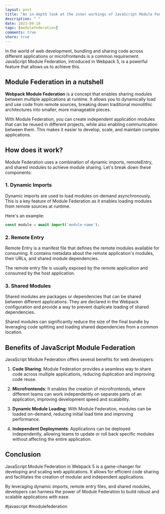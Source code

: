 ```yaml
---
layout: post
title: "An in-depth look at the inner workings of JavaScript Module Federation in Webpack 5"
description: " "
date: 2023-09-18
tags: [modulefederation]
comments: true
share: true
---
```


In the world of web development, bundling and sharing code across different applications or microfrontends is a common requirement. JavaScript Module Federation, introduced in Webpack 5, is a powerful feature that allows us to achieve this.

## Module Federation in a nutshell

**Webpack Module Federation** is a concept that enables sharing modules between multiple applications at runtime. It allows you to dynamically load and use code from remote sources, breaking down traditional monolithic architectures into smaller, more manageable pieces.

With Module Federation, you can create independent application modules that can be reused in different projects, while also enabling communication between them. This makes it easier to develop, scale, and maintain complex applications.

## How does it work?

Module Federation uses a combination of dynamic imports, remoteEntry, and shared modules to achieve module sharing. Let's break down these components:

### 1. Dynamic Imports

Dynamic imports are used to load modules on-demand asynchronously. This is a key feature of Module Federation as it enables loading modules from remote sources at runtime.

Here's an example:

```javascript
const module = await import('module-name');
```

### 2. Remote Entry

Remote Entry is a manifest file that defines the remote modules available for consuming. It contains metadata about the remote application's modules, their URLs, and shared module dependencies.

The remote entry file is usually exposed by the remote application and consumed by the host application.

### 3. Shared Modules

Shared modules are packages or dependencies that can be shared between different applications. They are declared in the Webpack configuration and provide a way to prevent duplicate loading of shared dependencies.

Shared modules can significantly reduce the size of the final bundle by leveraging code splitting and loading shared dependencies from a common location.

## Benefits of JavaScript Module Federation

JavaScript Module Federation offers several benefits for web developers:

1. **Code Sharing**: Module Federation provides a seamless way to share code across multiple applications, reducing duplication and improving code reuse.

2. **Microfrontends**: It enables the creation of microfrontends, where different teams can work independently on separate parts of an application, improving development speed and scalability.

3. **Dynamic Module Loading**: With Module Federation, modules can be loaded on-demand, reducing initial load time and improving performance.

4. **Independent Deployments**: Applications can be deployed independently, allowing teams to update or roll back specific modules without affecting the entire application.

## Conclusion

JavaScript Module Federation in Webpack 5 is a game-changer for developing and scaling web applications. It allows for efficient code sharing and facilitates the creation of modular and independent applications.

By leveraging dynamic imports, remote entry files, and shared modules, developers can harness the power of Module Federation to build robust and scalable applications with ease.

#javascript #modulefederation